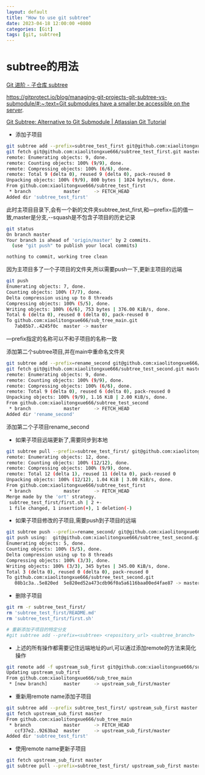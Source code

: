 ```yaml
---
layout: default
title: "How to use git subtree"
date: 2023-04-18 12:00:00 +0800
categories: [Git]
tags: [git, subtree]
---
```


# subtree的用法

[Git 进阶 - 子仓库 subtree](https://www.jianshu.com/p/e9f6ff4e09dc)

[https://gitprotect.io/blog/managing-git-projects-git-subtree-vs-submodule/#:~:text=Git submodules have a smaller,be accessible on the server](https://gitprotect.io/blog/managing-git-projects-git-subtree-vs-submodule/#:~:text=Git%20submodules%20have%20a%20smaller,be%20accessible%20on%20the%20server).

[Git Subtree: Alternative to Git Submodule | Atlassian Git Tutorial](https://www.atlassian.com/git/tutorials/git-subtree)

- 添加子项目

```bash
git subtree add --prefix=subtree_test_first git@github.com:xiaolitongxue666/subtree_test_first.git master --squash
git fetch git@github.com:xiaolitongxue666/subtree_test_first.git master
remote: Enumerating objects: 9, done.
remote: Counting objects: 100% (9/9), done.
remote: Compressing objects: 100% (6/6), done.
remote: Total 9 (delta 0), reused 9 (delta 0), pack-reused 0
Unpacking objects: 100% (9/9), 800 bytes | 1024 bytes/s, done.
From github.com:xiaolitongxue666/subtree_test_first
 * branch            master     -> FETCH_HEAD
Added dir 'subtree_test_first'
```

此时主项目目录下,会有一个新的文件夹subtree_test_first,和—prefix=后的值一致,master是分支,--squash是不包含子项目的历史记录

```bash
git status
On branch master
Your branch is ahead of 'origin/master' by 2 commits.
  (use "git push" to publish your local commits)

nothing to commit, working tree clean
```

因为主项目多了一个子项目的文件夹,所以需要push一下,更新主项目的远端

```bash
git push
Enumerating objects: 7, done.
Counting objects: 100% (7/7), done.
Delta compression using up to 8 threads
Compressing objects: 100% (5/5), done.
Writing objects: 100% (6/6), 753 bytes | 376.00 KiB/s, done.
Total 6 (delta 0), reused 0 (delta 0), pack-reused 0
To github.com:xiaolitongxue666/sub_tree_main.git
   7ab85b7..4245f0c  master -> master
```

—prefix指定的名称可以不和子项目的名称一致

添加第二个subtree项目,并在main中重命名文件夹

```bash
git subtree add --prefix=rename_second git@github.com:xiaolitongxue666/subtree_test_second.git master --squash
git fetch git@github.com:xiaolitongxue666/subtree_test_second.git master
remote: Enumerating objects: 9, done.
remote: Counting objects: 100% (9/9), done.
remote: Compressing objects: 100% (6/6), done.
remote: Total 9 (delta 0), reused 6 (delta 0), pack-reused 0
Unpacking objects: 100% (9/9), 1.16 KiB | 2.00 KiB/s, done.
From github.com:xiaolitongxue666/subtree_test_second
 * branch            master     -> FETCH_HEAD
Added dir 'rename_second'
```

添加第二个子项目rename_second

- 如果子项目远端更新了,需要同步到本地

```bash
git subtree pull --prefix=subtree_test_first/ git@github.com:xiaolitongxue666/subtree_test_first.git master --squash
remote: Enumerating objects: 12, done.
remote: Counting objects: 100% (12/12), done.
remote: Compressing objects: 100% (9/9), done.
remote: Total 12 (delta 1), reused 11 (delta 0), pack-reused 0
Unpacking objects: 100% (12/12), 1.04 KiB | 3.00 KiB/s, done.
From github.com:xiaolitongxue666/subtree_test_first
 * branch            master     -> FETCH_HEAD
Merge made by the 'ort' strategy.
 subtree_test_first/first.sh | 2 +-
 1 file changed, 1 insertion(+), 1 deletion(-)
```

- 如果子项目修改的子项目,需要push到子项目的远端

```bash
git subtree push --prefix=rename_second/ git@github.com:xiaolitongxue666/subtree_test_second.git master
git push using:  git@github.com:xiaolitongxue666/subtree_test_second.git master
Enumerating objects: 5, done.
Counting objects: 100% (5/5), done.
Delta compression using up to 8 threads
Compressing objects: 100% (3/3), done.
Writing objects: 100% (3/3), 345 bytes | 345.00 KiB/s, done.
Total 3 (delta 0), reused 0 (delta 0), pack-reused 0
To github.com:xiaolitongxue666/subtree_test_second.git
   08b1c3a..5e820ed  5e820ed52a473cdb96f0a5a6116baa00ed4fae87 -> master
```

- 删除子项目

```bash
git rm -r subtree_test_first/
rm 'subtree_test_first/README.md'
rm 'subtree_test_first/first.sh'

# 重新添加子项目的特定分支
#git subtree add --prefix=<subtree> <repository_url> <subtree_branch>
```

- 上述的所有操作都需要记住远端地址的url,可以通过添加remote的方法来简化操作

```bash
git remote add -f upstream_sub_first git@github.com:xiaolitongxue666/sub_tree_main.git
Updating upstream_sub_first
From github.com:xiaolitongxue666/sub_tree_main
 * [new branch]      master     -> upstream_sub_first/master
```

- 重新用remote name添加子项目

```bash
git subtree add --prefix subtree_test_first/ upstream_sub_first master --squash
git fetch upstream_sub_first master
From github.com:xiaolitongxue666/sub_tree_main
 * branch            master     -> FETCH_HEAD
   ccf37e2..9263ba2  master     -> upstream_sub_first/master
Added dir 'subtree_test_first'
```

- 使用remote name更新子项目

```bash
git fetch upstream_sub_first master
git subtree pull --prefix=subtree_test_first/ upstream_sub_first master --squash
```
